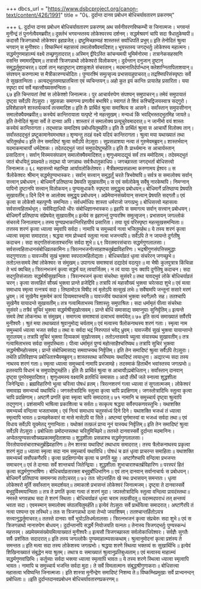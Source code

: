 +++
dbcs_url = "https://www.dsbcproject.org/canon-text/content/426/1991"
title = "0६. दुर्दान्त दानव प्रबोधन बोधिचर्यावतारण प्रकरणम्"

+++
६. दुर्दान्त दानव प्रबोधन बोधिचर्यावतारण प्रकरणम्
अथ सर्वनीवरणविष्कम्भी स जिनात्मजः।
भगवन्तं मुनीन्द्रं तं पुनर्नत्वैवमब्रवीत्॥
दुर्क्लभं भगवन्स्तस्य लोकेश्वरस्य दर्शनम्।
सद्धर्मश्रवणं चापि सदा त्रैधातुकेष्वपी॥
कदासौ त्रिजगन्नाथो लोकेश्वर इहाव्रजेत्।
द्रष्टुमिच्छाम्यहं शास्तस्तं सर्वाधिपतिं प्रभुम्॥
इति तेनोदितं श्रुत्वा भगवान् स मुनीश्वरः।
विष्कम्भिनं महासत्त्वं तमालोक्यैवमादिशत्॥
भूयस्तस्य जगद्भर्तुः लोकेश्स्य महात्मनः।
सद्धर्मगुणमाहात्म्यं वक्ष्ये तच्छ्रणुतादरात्॥
अस्मिन् द्वीपेऽस्ति कांचन्यमयी भूमिर्मनोरमा।
तत्रानेकसहस्राणि वसन्ति स्मामरद्विषाम्॥
तत्रासौ त्रिजगन्नाथो लोकेश्वरो विलोकयन्।
दुर्दन्तान् दनुजान् दुष्टान् समुद्धर्तुमुपाचरत्॥
ददर्श तान् महादुष्टान् दशाकुशले संचरतान्।
मदमानातिर्दर्पान्धान् क्लेशाग्नितापिताशयान्॥
संपश्यन् करुणात्मा स मैत्रीकारुण्यचोदितः।
पुण्यरश्मिं समुत्सृज्य प्रभासयन्नुपाचरत्॥
तद्रश्मिपरिसंस्पृष्टाः सर्वे ते सुखतान्विताः।
अत्यद्भुतसमाघ्रातचित्ता एवं व्यचिन्तयन्॥
अहो कुत इयं कान्तिः प्रायातेह प्रसारिता।
यया स्पृष्टा वयं सर्वे महत्सौख्यसमन्विताः॥                              
६७
इति चिन्तयतां तेषां स लोकेश्शो जिनात्मजः।
पुर आचार्यरुपेण संपश्यन् समुपाचरन्॥
तमेवं समुपायातं दृष्ट्वा सर्वेऽपि तेऽसुराः।
सुप्रसन्नाः समागम्य प्रणत्वैवं बभाषिरे॥
स्वागतं ते शिवं कश्चिद्विजयस्वात्र सद्गुरो।
प्रविशेहासने शास्तर्यत्कार्यं तत्समादिश॥
इति तैः प्रार्थितं श्रुत्वा समाश्रित्य स आसने।
सर्वांस्तान् समुपासीनान् समालोक्यैवमब्रवीत्॥
कस्येयं कान्तिरायाता यत्पृष्टे नो महत्सुखम्।
मन्यध्वं किं भवद्भिस्तद्भुतमिह जायते॥
इति तेनोदितं श्रुत्वा सर्वे ते दानवा अपि।
शास्तारं तं समालोक्य प्रत्यूचुरेवमादरात्॥
न जानीमो वयं शास्तः कस्येयं कान्तिरागता।
तद्भवान्नः समादिश्य प्रबोधयितुमर्हति॥
इति तैः प्रार्थितं श्रुत्वा स आचार्यो विलोक्य तान्।
सर्वांस्तदद्भुतं प्रष्टुकामानेवमभाषत॥
शृण्वन्तु तदहं वक्ष्ये यदियं कान्तिरागता।
श्रुत्वा मया यथाख्यातं तथा चरितुमर्हथ॥
इति तेन समादिष्टं श्रुत्वा सर्वेऽपि तेऽसुराः।
सुप्रसन्नाशया नत्वा तं गुरुमेवमब्रुवन्॥
शास्तर्भवान् यदमाकमाचार्यो धर्मदेशकः।
तदेतदद्भुतं जातं समुपादेष्टुमर्हति॥
इति तैः प्रार्थ्यमानः स आचार्यस्तान् प्रसादितान्।
सर्वान् विस्मयसंपन्नान् समालोक्यैवमादिशत्॥
शृणुध्वमादद्यूयं सर्वं तत्र ममोदितम्।
तदेवमद्भुतं जातं बोधयितुं प्रवक्ष्यते॥
तद्यथा यो जगन्नाथः सर्वत्रैधातुकाधिपः।
जगच्छास्ता जगद्भर्ता बोधिसत्त्वो जिनात्मजः॥
६८
महासत्त्वो महाभिज्ञ आर्यावलोकितेश्वरः।
मैत्रीक्षमाप्रसन्नात्मा करुणामय ईश्वरः॥
स त्रैलोकेश्वरः श्रीमान् सद्धर्मपुण्यभास्करः।
सर्वान् सत्त्वान् समुद्धर्तुं चरते त्रिभवेष्वपि॥
सर्वत्र स समालोक्य सर्वान् सत्त्वान् प्रबोधयन्।
बोधिमार्गे प्रतिष्ठाप्य प्रेषयति सुखावतीम्॥
स एवं सर्वलोकेषु सर्वेषु नारकेष्वपि।
निमग्नान् पापिनो दुष्टानपि सत्त्वान् विलोकयन्॥
पुण्यसुधाकरैः स्पृष्ट्वा समुद्धृत्य प्रबोधयन्॥
बोधिमार्गे प्रतिष्ठाप्य प्रेषयति सुखावतीम्॥
दिने दिने स आलोक्य समुद्धृय प्रबोधयन्।
अप्रेमेयानसंख्येयान् सत्त्वान् प्रेषयति सद्गतौ॥
एवं कृत्वा स लोकेशो महत्पुण्यैः समन्वितः।
सर्वधर्माधिपः शास्ता धर्मराजो जगत्प्रभुः॥
बोधिसत्त्वो महासत्वः सर्वसत्त्वहितार्थभृत्।
सर्वविद्याधिपो धीरः संबोधिज्ञानभास्करः॥
इहापि स समागत्य सर्वान् सत्त्वान् प्रबोधयन्।
बोधिमार्गे प्रतिष्ठाप्य संप्रेषयेत् सुखावतीम्॥
इत्येवं स इहागन्तुं पुण्यरश्मि समुत्सृजन्।
प्रभासयन् जगल्लोकं संचरत्वे जिनालयान्॥
तस्य पुण्यप्रभाकान्तिरिहापीयं प्रसारिता।
तया यूयं परिस्पृष्टा महत्सुखसमन्विताः॥
तत्तस्य शरणं कृत्वा ध्यात्वा स्मृवापि सर्वदा।
नामापि च समुच्चार्य नत्वा भजितुमर्हथ॥
ये तस्य शरणं कृत्वा ध्यात्वा स्मृत्वा समादरात्।
श्रद्धया नाम प्रोच्चार्य स्तुत्वा नत्वा भजन्त्यपि॥
सर्वेऽपि ते न जायन्ते दुर्गतीषु कदाचन।
सदा सद्गतिसंजाताश्चरन्ति सर्वदा शुभे॥
६९
विरतमारसंचाराः सद्धर्मगुणलालसाः।
सर्वसत्त्वहिताधानसंबोधिव्रतकामिनः॥
त्रिरत्नभजनोत्साहाश्चतुर्ब्रह्मविहारिणः।
भद्रश्रीगुणसंपत्तिसमुद्धाः सद्गुणारताः॥
यावज्जीवं सुखं भुक्त्वा स्वपरात्महितोद्यताः।
बोधिचर्याव्रतं धृत्वा संचरेरन् जगच्छुभे॥
ततोऽन्तःसमये तेषां लोकेश्वरः स संमुखम्॥
उपागत्य समाश्वासं दद्यादेवं वदत्पुरः॥
मा भैषीः कुलपुत्रात्र किंचिन्ना ते भयं क्वचित्॥
त्रिरत्नभजनं कृत्वा सद्धर्मं यत् त्वयार्जितम्।
न त्वं यायाः पुनः क्वापि दुर्गतिषु कदाचन।
सदा सद्गुतिसंजाताः सद्धर्मश्रीसुखान्वितः।
त्रिरत्नभजनं कृत्वा संचरेथाः सुसंवरे॥
तथा यावद्भुवं लोके बोधिचर्याव्रतं चरन्।
कृत्वा सत्त्वहितं सौख्यं भुक्त्वा प्रान्ते व्रजेद्दिवि॥
तत्रापि त्वं महासौख्यं भुक्त्वा चरेत्सदा शुभे॥
एवं मत्वा समाधाय स्मृत्वा रत्नत्रयं सदा।
तिष्ठामोऽत्र विषीद त्वं मृतोऽपि सत्सुखं लभेः॥
सर्वेषामपि जन्तूनां ससारे मरणं ध्रुवम्।
त्वं सुखेनैव मुक्त्वेमं कायं दिव्यमवाप्स्यसि॥
यावज्जीवं यथाकामं भुक्त्वा स्वर्गेऽमरैः सह।
ततश्चापि सुखेनैव यायादन्ते सुखावतीम्॥
तत्र गत्वामिताभस्य त्रिशास्तुः समुपाश्रितः।
सदा धर्मामृतं पीत्वा संचरेथाः सुसंवरे॥
तत्रैवं सुचिरं भुक्त्वा सद्धर्मश्रीसुखोत्सवम्।
प्रान्ते बोधिं समासाद्य समाप्नुयाः सुनिर्वृतिम्॥
इत्यन्ते समये तेषां लोकनाथः स संमुखम्।
समागत्य समाश्वासं दत्वाभयं समर्पयेत्॥
७०
इति सत्यं समाख्यातं सर्वैरपि मुनीश्वरैः।
श्रुतं मया तथाख्यातं श्रुवानुमोद्य चर्यताम्॥
एवं मत्वास्य त्रैलोकनाथस्य शरणं गताः।
स्मृत्वा नाम समुच्चार्य ध्यात्वा भजत सर्वदा॥
तथा वः सर्वदा भद्रं निरुत्पातं भवेद् ध्रुवम्।
यावज्जीवं सुखं भुक्त्वा यायान्तान्ते सुरालयम्॥
तत्रापि सुचिरं भुक्त्वा दिव्यकामं सुखोत्सवम्।
ततोऽन्तसमये च्युत्वा संयास्यथ सुखावतीम्॥
तत्र गत्वामिताभस्य सर्वदा समुपस्थिताः।
पीत्वा धर्मामृतं पुण्यं महोत्साहैश्चरिष्यथ॥
तत्रापि सुचिरं भुक्त्वा सद्धर्मश्रीमहोत्सवम्।
प्रान्ते संबोधिमासाद्य समवाप्स्यथ निर्वृतिम्।
इति तेन समादिष्टं श्रुत्वा सर्वैऽपि तेऽसुराः।
तथेति प्रतिविज्ञाप्य प्रबोधिताश्चैवमब्रुवन्॥
शास्तस्तथा करिष्यामः यथादिष्टं त्वयाधुना।
अद्यारभ्य सदा तस्य नाथस्य शरणं गताः॥
स्मृत्वा ध्यात्वा समुच्चार्य नामापि प्रभजामहे।
तदस्माकं हितार्थेन भवांस्तस्य जगत्प्रभोः॥
व्रतस्यापि विधानं च समुपादेष्टुमर्हति।
इति तैः प्रार्थितं श्रुत्वा स आचार्योऽप्रबोधितान्।
सर्वांस्तान् दानवान् दृष्ट्वा पुनरेवमुपादिशत्।
शृणुध्वमस्य वक्ष्यामि व्रतविधिं समासतः॥
आदौ तीर्थे जले स्नात्वा शुद्धशीला जिनेन्द्रियाः।
ब्रह्मविहारिणो भूत्वा चरित्वा पोषधं व्रतम्।
त्रिरत्नशरणं गत्वा ध्यात्वा तं सुगतात्मजम्।
लोकेश्वरं समावाह्य समभ्यर्च्य यथाविधि।
जगस्तोत्रादिभिः स्तुत्वा कृत्वा चापि प्रदक्षिणाम्।
जगस्तोत्रादिभिः स्तुत्वा कृत्वा चापि प्रदक्षिणाम्।
अष्टांगै प्रणतिं कृवा स्मृत्वा चापि समादरात्॥
७१
नामानि च समुच्चार्य दृष्ट्वा श्रुत्वापि तद्गुणान्।
प्रशंसामपि भाषित्वा प्रकाशित्वा च सर्वतः॥
सत्कृत्य श्रद्धया सर्वैरुपकणवस्तुभिः।
यथाशक्ति समभ्यर्च्य वन्दित्वा भजताभवम्।
एवं नित्यं समाधाय चतुस्संध्यं दिने दिने।
यथाशक्ति भजध्वं तं ध्यात्वा स्मृत्वापि भावतः॥
प्रत्यहमेकवारं वा मासे मासेऽपि वा सिते।
अष्टम्यां पूर्णमास्यां वा भजध्वं सर्वदा तथा॥
एवं विधाय सर्वेऽपि यूयमेतद् गुणान्विताः।
यथोक्तं तत्फ़लं प्राप्य नूनं यास्यथ निर्वृतिम्॥
इति तेन समादिष्टं श्रुत्वा सर्वेऽपि तेऽसुराः।
प्रबोधिताः प्रमोदन्तस्तथा चरितुमिच्छिरे॥
ततस्ते दानवास्सर्वे दुर्दान्ता मदमानिनः।
अप्येतत्पुण्यसत्सौख्यप्रकाममुदिताशयाः॥
शुद्धशीलाः प्रसन्नाश्च सद्धर्मगुणलालसाः।
विरतोपायसंचाराश्चतुर्ब्रह्म्विहारिणः॥
तेन शास्त्रा यथादिष्टं तथाधाय समादरात्।
तस्य त्रैलोकनाथस्य प्रकृत्वा शरणं मुदा॥
ध्यात्वा स्मृत्वा सदा नाम समुच्चार्य यथाविधि।
पोषधं च व्रतं धृत्वा प्राचरन्त समाहिताः॥
यथाशक्ति समभ्यर्च्य सर्वोपकणैरपि।
कृत्वा प्रदक्षिणान्येव कृत्वा च प्रणतिं मुहुः।
अष्टांगैश्चापि वन्दित्वा प्रभजन्तः समाचरन्॥
एवं ते दानवाः सर्वे शान्तचर्या जितेन्द्रियाः।
शुद्धशीलाः शुभाचाराश्चतर्ब्रविहारिणः॥
परस्परं हितं कृत्वा सद्धर्मगुणभाषिणः।
बोधिचर्याव्रतारक्ता बभूवुर्बोधिभागिनः॥
एवं तान् दानवान् सर्वानाचार्यः स प्रबोधयन्।
बोधिमार्गे प्रतिष्ठाप्य समामन्त्र्य ततोऽचरत्॥
७२
ततः सोऽन्तर्हितः खे स्थः प्रभासयन् समन्ततः।
धृत्वा लोकेश्वरो मूर्तिं सर्वांस्तान् समदर्शयत्॥
तमाकाशे प्रभासन्तं लोकेश्वरं जिनात्मजम्।
दृष्ट्वा ते दानवास्सर्वे बभूवुर्विस्मयान्विताः॥
तत्र ते प्रणतिं कृत्वा गत्वा तं शरणं मुदा।
जपस्तोत्रादिभिः स्तुत्वा वन्दित्वा प्रावदंस्तथा॥
नमस्ते भगवन्नाथ सदा ते शरणं स्थिताः।
बोधिचर्याव्रतं धृत्वा चराम तत्प्रसीदतु॥
यदस्मदपराधं तत् क्षन्तव्यं भवता सदा।
एवमस्मान् समालोक्य संपालयितुमर्हति॥
इत्येवं तेऽसुराः सर्वे प्रार्थयित्वा समादरात्।
अष्टांगैरपि तं नत्वा पश्यन्त एव तस्थिरे॥
ततः स त्रिजगन्नाथो दत्वा तेभ्यो जयाशिषम्।
ततश्चान्तर्हितोऽयत्र सत्त्वानुद्धर्तुमाचरत्॥
ततस्ते दानवाः सर्वे भूयोऽतिधर्मलालसाः।
त्रिरत्नभजनं कृत्वा संप्रचेरुः सदा शुभे॥
एवं स त्रिजगन्नाथो नानारुपेण बोधयन्।
दुर्दान्तानपि सद्धर्मे नियोजयति यत्नतः॥
तेनास्य त्रिजगद्भर्तुः पुण्यस्कन्धं महत्तरम्।
अप्रमेयमसंख्येयमित्याख्यातं मुनीश्वरैः॥
इत्यसौ त्रिजगच्छास्ता सर्वलोकाधिपेश्वरः।
सर्वज्ञैः सुगतैः सर्वैः प्रशंसितः सदादरात्॥
इति तस्य जगल्लोकैः पुण्यमाहात्म्यसत्कथाम्।
श्रुत्वानुमोदनां कृत्वा प्रशंस्य ते समन्ततः॥
इति मत्वा सदा तस्य लोकेशस्य जगत्प्रभोः।
श्रद्धया शरणे स्थित्वा भक्तव्यं सः सुखार्थिभिः॥
इत्येवं शिखिनाख्यातं संबुद्धेन मया श्रुतम्।
तथात्र वः समाख्यातं श्रुत्वानुप्रतिबुध्यताम्॥
एवं मत्वास्य माहात्म्यं सद्धर्मगुणवांछिभिः।
कर्तुव्याः सर्वदा भक्त्या ध्यात्वा स्मृत्वापि भावतः॥
ये तस्य शरणे स्थित्वा ध्यात्वा स्मृत्वापि भावतः।
नामापि च समुच्चार्य भजन्ति सर्वदा मुदा।
ते सर्वे विमलात्मानः संबुद्धश्रीगुणाकराः॥
बोधिसत्त्वा महासत्वा भविष्यन्ति जिनात्मजाः।
इति शास्त्रा मुनीन्द्रेण समादिष्टं निशम्य ते॥
विष्कम्भिप्रमुखाः सर्वे प्राभ्यनन्दन् प्रबोधिताः॥
॥इति दुर्दान्तदानवप्रबोधन बोधिचर्यावतारणप्रकरणम्॥
